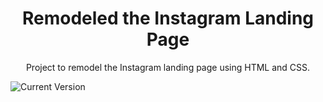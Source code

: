 <h1 align='center'>Remodeled the Instagram Landing Page</h1>

<p align='center'>Project to remodel the Instagram landing page using HTML and CSS.</p>

<img src='https://i.imgur.com/pFwokaU.png' alt='Current Version'>
